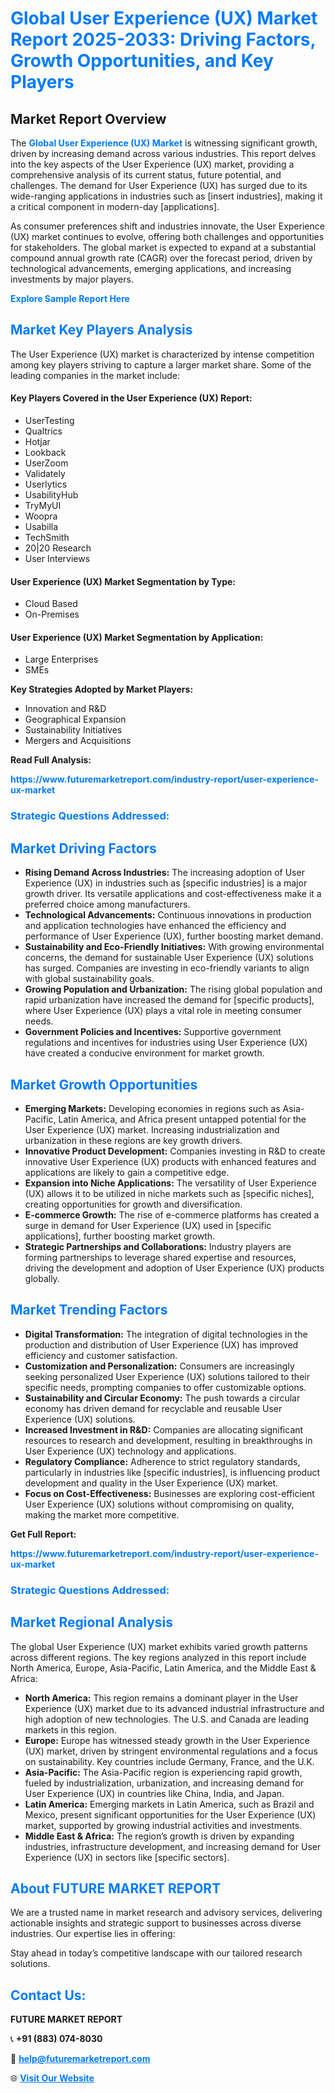 <h1 style="color: #007BFF;">Global User Experience (UX) Market Report 2025-2033: Driving Factors, Growth Opportunities, and Key Players</h1>

<section id="overview">
<h2>Market Report Overview</h2>
<p>The <a href="https://www.futuremarketreport.com/industry-report/user-experience-ux-market" style="color: #007BFF; text-decoration: none;"><strong>Global User Experience (UX) Market</strong></a> is witnessing significant growth, driven by increasing demand across various industries. This report delves into the key aspects of the User Experience (UX) market, providing a comprehensive analysis of its current status, future potential, and challenges. The demand for User Experience (UX) has surged due to its wide-ranging applications in industries such as [insert industries], making it a critical component in modern-day [applications].</p>
<p>As consumer preferences shift and industries innovate, the User Experience (UX) market continues to evolve, offering both challenges and opportunities for stakeholders. The global market is expected to expand at a substantial compound annual growth rate (CAGR) over the forecast period, driven by technological advancements, emerging applications, and increasing investments by major players.</p>
</section>

<section id="overview">
<p><a href="https://www.futuremarketreport.com/request-sample/reportId=26854" style="color: #007BFF; text-decoration: none;"><strong>Explore Sample Report Here</strong></a></p>
</section>

<section id="key-players">
<h2 style="color: #007BFF;">Market Key Players Analysis</h2>
<p>The User Experience (UX) market is characterized by intense competition among key players striving to capture a larger market share. Some of the leading companies in the market include:</p>
<h4>Key Players Covered in the User Experience (UX) Report:</h4>
<ul><li>UserTesting</li><li>Qualtrics</li><li>Hotjar</li><li>Lookback</li><li>UserZoom</li><li>Validately</li><li>Userlytics</li><li>UsabilityHub</li><li>TryMyUI</li><li>Woopra</li><li>Usabilla</li><li>TechSmith</li><li>20|20 Research</li><li>User Interviews</li></ul>
<h4>User Experience (UX) Market Segmentation by Type:</h4>
<ul><li>Cloud Based</li><li>On-Premises</li></ul>

<h4>User Experience (UX) Market Segmentation by Application:</h4>
<ul><li>Large Enterprises</li><li>SMEs</li></ul>
<p><strong>Key Strategies Adopted by Market Players:</strong></p>
<ul>
<li>Innovation and R&D</li>
<li>Geographical Expansion</li>
<li>Sustainability Initiatives</li>
<li>Mergers and Acquisitions</li>
</ul>
</section>

<section>
<p><strong>Read Full Analysis: </strong></p><a href="https://www.futuremarketreport.com/industry-report/user-experience-ux-market" style="color: #007BFF; text-decoration: none;"><strong>https://www.futuremarketreport.com/industry-report/user-experience-ux-market</strong></a>
<h3 style="color: #007BFF;">Strategic Questions Addressed:</h3>
</section>

<section id="driving-factors">
<h2 style="color: #007BFF;">Market Driving Factors</h2>
<ul>
<li><strong>Rising Demand Across Industries:</strong> The increasing adoption of User Experience (UX) in industries such as [specific industries] is a major growth driver. Its versatile applications and cost-effectiveness make it a preferred choice among manufacturers.</li>
<li><strong>Technological Advancements:</strong> Continuous innovations in production and application technologies have enhanced the efficiency and performance of User Experience (UX), further boosting market demand.</li>
<li><strong>Sustainability and Eco-Friendly Initiatives:</strong> With growing environmental concerns, the demand for sustainable User Experience (UX) solutions has surged. Companies are investing in eco-friendly variants to align with global sustainability goals.</li>
<li><strong>Growing Population and Urbanization:</strong> The rising global population and rapid urbanization have increased the demand for [specific products], where User Experience (UX) plays a vital role in meeting consumer needs.</li>
<li><strong>Government Policies and Incentives:</strong> Supportive government regulations and incentives for industries using User Experience (UX) have created a conducive environment for market growth.</li>
</ul>
</section>

<section id="growth-opportunities">
<h2 style="color: #007BFF;">Market Growth Opportunities</h2>
<ul>
<li><strong>Emerging Markets:</strong> Developing economies in regions such as Asia-Pacific, Latin America, and Africa present untapped potential for the User Experience (UX) market. Increasing industrialization and urbanization in these regions are key growth drivers.</li>
<li><strong>Innovative Product Development:</strong> Companies investing in R&D to create innovative User Experience (UX) products with enhanced features and applications are likely to gain a competitive edge.</li>
<li><strong>Expansion into Niche Applications:</strong> The versatility of User Experience (UX) allows it to be utilized in niche markets such as [specific niches], creating opportunities for growth and diversification.</li>
<li><strong>E-commerce Growth:</strong> The rise of e-commerce platforms has created a surge in demand for User Experience (UX) used in [specific applications], further boosting market growth.</li>
<li><strong>Strategic Partnerships and Collaborations:</strong> Industry players are forming partnerships to leverage shared expertise and resources, driving the development and adoption of User Experience (UX) products globally.</li>
</ul>
</section>

<section id="trending-factors">
<h2 style="color: #007BFF;">Market Trending Factors</h2>
<ul>
<li><strong>Digital Transformation:</strong> The integration of digital technologies in the production and distribution of User Experience (UX) has improved efficiency and customer satisfaction.</li>
<li><strong>Customization and Personalization:</strong> Consumers are increasingly seeking personalized User Experience (UX) solutions tailored to their specific needs, prompting companies to offer customizable options.</li>
<li><strong>Sustainability and Circular Economy:</strong> The push towards a circular economy has driven demand for recyclable and reusable User Experience (UX) solutions.</li>
<li><strong>Increased Investment in R&D:</strong> Companies are allocating significant resources to research and development, resulting in breakthroughs in User Experience (UX) technology and applications.</li>
<li><strong>Regulatory Compliance:</strong> Adherence to strict regulatory standards, particularly in industries like [specific industries], is influencing product development and quality in the User Experience (UX) market.</li>
<li><strong>Focus on Cost-Effectiveness:</strong> Businesses are exploring cost-efficient User Experience (UX) solutions without compromising on quality, making the market more competitive.</li>
</ul>
</section>

<section>
<p><strong>Get Full Report: </strong></p><a href="https://www.futuremarketreport.com/industry-report/user-experience-ux-market" style="color: #007BFF; text-decoration: none;"><strong>https://www.futuremarketreport.com/industry-report/user-experience-ux-market</strong></a>
<h3 style="color: #007BFF;">Strategic Questions Addressed:</h3>
</section>


<section id="regional-analysis">
<h2 style="color: #007BFF;">Market Regional Analysis</h2>
<p>The global User Experience (UX) market exhibits varied growth patterns across different regions. The key regions analyzed in this report include North America, Europe, Asia-Pacific, Latin America, and the Middle East & Africa:</p>
<ul>
<li><strong>North America:</strong> This region remains a dominant player in the User Experience (UX) market due to its advanced industrial infrastructure and high adoption of new technologies. The U.S. and Canada are leading markets in this region.</li>
<li><strong>Europe:</strong> Europe has witnessed steady growth in the User Experience (UX) market, driven by stringent environmental regulations and a focus on sustainability. Key countries include Germany, France, and the U.K.</li>
<li><strong>Asia-Pacific:</strong> The Asia-Pacific region is experiencing rapid growth, fueled by industrialization, urbanization, and increasing demand for User Experience (UX) in countries like China, India, and Japan.</li>
<li><strong>Latin America:</strong> Emerging markets in Latin America, such as Brazil and Mexico, present significant opportunities for the User Experience (UX) market, supported by growing industrial activities and investments.</li>
<li><strong>Middle East & Africa:</strong> The region’s growth is driven by expanding industries, infrastructure development, and increasing demand for User Experience (UX) in sectors like [specific sectors].</li>
</ul>
</section>

<footer>
<h2 style="color: #007BFF;">About FUTURE MARKET REPORT</h2>
<p>We are a trusted name in market research and advisory services, delivering actionable insights and strategic support to businesses across diverse industries. Our expertise lies in offering:</p>

<p>Stay ahead in today’s competitive landscape with our tailored research solutions.</p>

<h2 style="color: #007BFF;">Contact Us:</h2>
<p><strong>FUTURE MARKET REPORT</strong></p>
<p>📞 <strong>+91 (883) 074-8030</strong></p>
<p>📧 <strong><a href="mailto:help@futuremarketreport.com" style="color: #007BFF;">help@futuremarketreport.com</a></strong></p>
<p>🌐 <strong><a href="https://www.futuremarketreport.com/" style="color: #007BFF;">Visit Our Website</a></strong></p>
</footer>